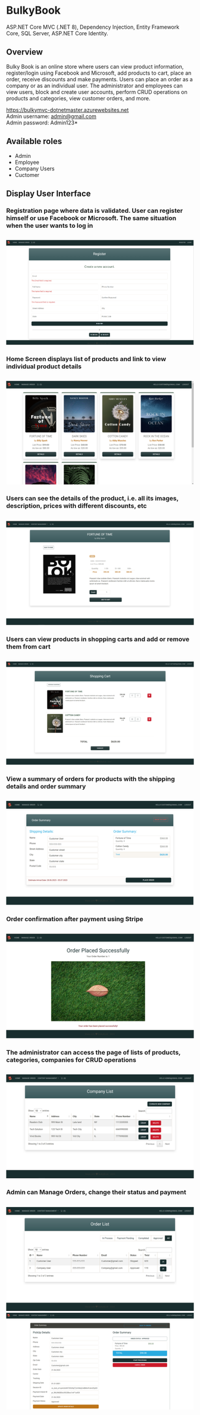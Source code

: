 # BulkyBook
ASP.NET Core MVC (.NET 8), Dependency Injection, Entity Framework Core, SQL Server, ASP.NET Core Identity. 
## Overview
Bulky Book is an online store where users can view product information, register/login using Facebook and Microsoft, add products to cart, place an order, receive discounts and make payments. Users can place an order as a company or as an individual user.
The administrator and employees can view users, block and create user accounts, perform CRUD operations on products and categories, view customer orders, and more.

https://bulkymvc-dotnetmaster.azurewebsites.net                               
Admin username: admin@gmail.com                                  
Admin password: Admin123*

## Available roles
- Admin
- Employee
- Company Users
- Cuctomer

## Display User Interface
### Registration page where data is validated. User can register himself or use Facebook or Microsoft. The same situation when the user wants to log in


![Register page](Screenshots/Register.png)
--------------------------------------------------------

### Home Screen displays list of products and link to view individual product details


![Home page Customer](Screenshots/Home_Page_(Customer).png)
--------------------------------------------------------

### Users can see the details of the product, i.e. all its images, description, prices with different discounts, etc


![Details page](Screenshots/Details_Page.png)
--------------------------------------------------------

### Users can view products in shopping carts and add or remove them from cart


![Shopping cart page](Screenshots/Shopping_Cart_Page.png)
--------------------------------------------------------

### View a summary of orders for products with the shipping details and order summary


![Summary page](Screenshots/Summary_Page.png)
--------------------------------------------------------

### Order confirmation after payment using Stripe


![Order confirmation page](Screenshots/Order_Confirmation.png)
--------------------------------------------------------

### The administrator can access the page of lists of products, categories, companies for CRUD operations


![Company CRUD operations (Admin) page](Screenshots/Company_CRUD_operations_(Admin).png)
--------------------------------------------------------

### Admin can Manage Orders, change their status and payment


![Manage order (Admin) page](Screenshots/Manage_Order.png)
![Manage order details (Admin) page](Screenshots/Manage_Order_Details_(Admin).png)
--------------------------------------------------------


